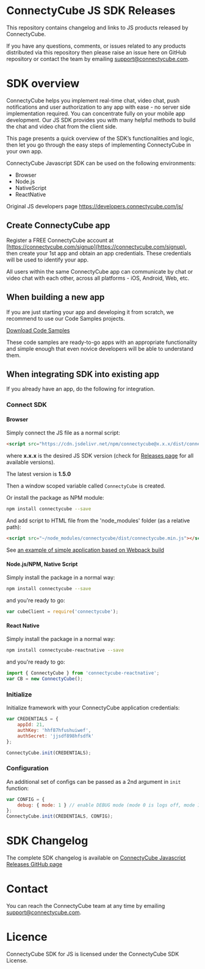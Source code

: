 # ConnectyCube JS SDK Releases

This repository contains changelog and links to JS products released by ConnectyCube.

If you have any questions, comments, or issues related to any products distributed via this repository then please raise an issue here on GitHub repository or contact the team by emailing [support@connectycube.com](mailto:support@connectycube.com).

# SDK overview

ConnectyCube helps you implement real-time chat, video chat, push notifications and user authorization to any app with ease - no server side implementation required. You can concentrate fully on your mobile app development. Our JS SDK provides you with many helpful methods to build the chat and video chat from the client side.

This page presents a quick overview of the SDK’s functionalities and logic, then let you go through the easy steps of implementing ConnectyCube in your own app.

ConnectyCube Javascript SDK can be used on the following environments:

-   Browser
-   Node.js
-   NativeScript
-   ReactNative

Original JS developers page https://developers.connectycube.com/js/

## Create ConnectyCube app

Register a FREE ConnectyCube account at [https://connectycube.com/signup](https://connectycube.com/signup), then create your 1st app and obtain an app credentials. These credentials will be used to identify your app.

All users within the same ConnectyCube app can communicate by chat or video chat with each other, across all platforms - iOS, Android, Web, etc.

## When building a new app

If you are just starting your app and developing it from scratch, we recommend to use our Code Samples projects.

[Download Code Samples](https://developers.connectycube.com/js/code-samples)

These code samples are ready-to-go apps with an appropriate functionality and simple enough that even novice developers will be able to understand them.

## When integrating SDK into existing app

If you already have an app, do the following for integration.

### Connect SDK

#### Browser

Simply connect the JS file as a normal script:

```html
<script src="https://cdn.jsdelivr.net/npm/connectycube@x.x.x/dist/connectycube.min.js"></script>
```

where **x.x.x** is the desired JS SDK version (check for [Releases page](https://github.com/ConnectyCube/connectycube-js-sdk-releases/releases) for all available versions).

The latest version is **1.5.0**

Then a window scoped variable called `ConnectyCube` is created.

Or install the package as NPM module:

```bash
npm install connectycube --save
```

And add script to HTML file from the 'node_modules' folder (as a relative path):

```html
<script src="~/node_modules/connectycube/dist/connectycube.min.js"></script>
```

See [an example of simple application based on Webpack build](https://github.com/ConnectyCube/connectycube-js-samples/tree/master/sample-webpack-build-app)

#### Node.js/NPM, Native Script

Simply install the package in a normal way:

```bash
npm install connectycube --save
```

and you're ready to go:

```javascript
var cubeClient = require('connectycube');
```

#### React Native

Simply install the package in a normal way:

```bash
npm install connectycube-reactnative --save
```

and you're ready to go:

```javascript
import { ConnectyCube } from 'connectycube-reactnative';
var CB = new ConnectyCube();
```

### Initialize

Initialize framework with your ConnectyCube application credentials:

```javascript
var CREDENTIALS = {
    appId: 21,
    authKey: 'hhf87hfushuiwef',
    authSecret: 'jjsdf898hfsdfk'
};

ConnectyCube.init(CREDENTIALS);
```

### Configuration

An additional set of configs can be passed as a 2nd argument in `init` function:

```javascript
var CONFIG = {
    debug: { mode: 1 } // enable DEBUG mode (mode 0 is logs off, mode 1 -> console.log())
};
ConnectyCube.init(CREDENTIALS, CONFIG);
```

# SDK Changelog

The complete SDK changelog is available on [ConnectyCube Javascript Releases GitHub page](https://github.com/ConnectyCube/connectycube-js-sdk-releases/releases)

# Contact

You can reach the ConnectyCube team at any time by emailing [support@connectycube.com](mailto:support@connectycube.com).

# Licence

ConnectyCube SDK for JS is licensed under the ConnectyCube SDK License.
